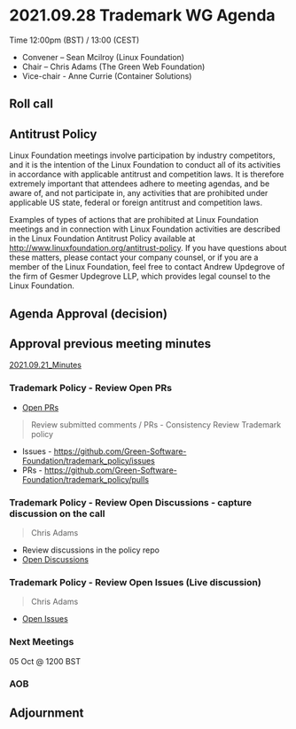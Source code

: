 # 2021.09.28 Trademark WG Agenda

Time 12:00pm (BST) / 13:00 (CEST)

- Convener –  Sean Mcilroy (Linux Foundation)
- Chair – Chris Adams (The Green Web Foundation)
- Vice-chair - Anne Currie (Container Solutions)
  
## Roll call

  
## Antitrust Policy
Linux Foundation meetings involve participation by industry competitors, and it is the intention of the Linux Foundation to conduct all of its activities in accordance with applicable antitrust and competition laws. It is therefore extremely important that attendees adhere to meeting agendas, and be aware of, and not participate in, any activities that are prohibited under applicable US state, federal or foreign antitrust and competition laws.

Examples of types of actions that are prohibited at Linux Foundation meetings and in connection with Linux Foundation activities are described in the Linux Foundation Antitrust Policy available at http://www.linuxfoundation.org/antitrust-policy. If you have questions about these matters, please contact your company counsel, or if you are a member of the Linux Foundation, feel free to contact Andrew Updegrove of the firm of Gesmer Updegrove LLP, which provides legal counsel to the Linux Foundation.
  
## Agenda Approval (decision) 
  
## Approval previous meeting minutes

[2021.09.21_Minutes](https://github.com/Green-Software-Foundation/trademark_wg/blob/main/Agenda_Minutes/2021.09.21_minutes.md)


### Trademark Policy - Review Open PRs 

- [Open PRs](https://github.com/Green-Software-Foundation/trademark_policy/pulls)

> Review submitted comments / PRs - Consistency Review Trademark policy

- Issues - https://github.com/Green-Software-Foundation/trademark_policy/issues
- PRs - https://github.com/Green-Software-Foundation/trademark_policy/pulls

### Trademark Policy - Review Open Discussions - capture discussion on the call 

> Chris Adams

- Review discussions in the policy repo
- [Open Discussions](https://github.com/Green-Software-Foundation/trademark_policy/discussions)


### Trademark Policy - Review Open Issues (Live discussion) 

> Chris Adams

- [Open Issues](https://github.com/Green-Software-Foundation/trademark_policy/issues)


### Next Meetings
05 Oct @ 1200 BST

### AOB

## Adjournment


